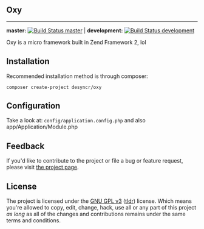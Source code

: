 ## Oxy
---
**master:** [![Build Status master](https://api.travis-ci.org/desyncr/oxy.png?branch=master)](http://travis-ci.org/desyncr/oxy) |
**development:** [![Build Status development](https://api.travis-ci.org/desyncr/oxy.png?branch=oxy)](http://travis-ci.org/desyncr/oxy)

Oxy is a micro framework built in Zend Framework 2, lol

## Installation

Recommended installation method is through composer:

    composer create-project desyncr/oxy

## Configuration

Take a look at: `config/application.config.php` and also app/Application/Module.php

## Feedback

If you'd like to contribute to the project or file a bug or feature request, please visit [the project page][1].

## License

The project is licensed under the [GNU GPL v3][2] ([tldr][3]) license. Which means you're allowed to copy, edit, change, hack, use all or any part of this project *as long* as all of the changes and contributions remains under the same terms and conditions.

  [1]: https://github.com/desyncr/wtngrm/
  [2]: http://www.gnu.org/licenses/gpl.html
  [3]: http://www.tldrlegal.com/license/gnu-general-public-lic
  